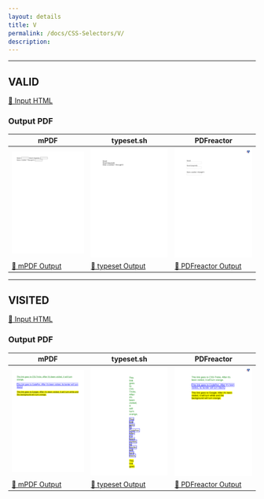 ```yaml
---
layout: details
title: V
permalink: /docs/CSS-Selectors/V/
description: 
---
```




<hr />

## VALID

[📄 Input HTML](/html/CSS%20Selectors/V/valid.html)

### Output PDF

| mPDF | typeset.sh | PDFreactor |
|---------|---------|---------|
| ![mPDF Preview](mpdf__html_CSS_Selectors_V_valid.html.png) | ![typeset Preview](typeset__html_CSS_Selectors_V_valid.html.png) | ![PDFreactor Preview](pdfreactor__html_CSS_Selectors_V_valid.html.png) |
| [📕 mPDF Output](mpdf__html_CSS_Selectors_V_valid.html.pdf) | [📕 typeset Output](typeset__html_CSS_Selectors_V_valid.html.pdf) | [📕 PDFreactor Output](pdfreactor__html_CSS_Selectors_V_valid.html.pdf) |

<hr />

## VISITED

[📄 Input HTML](/html/CSS%20Selectors/V/visited.html)

### Output PDF

| mPDF | typeset.sh | PDFreactor |
|---------|---------|---------|
| ![mPDF Preview](mpdf__html_CSS_Selectors_V_visited.html.png) | ![typeset Preview](typeset__html_CSS_Selectors_V_visited.html.png) | ![PDFreactor Preview](pdfreactor__html_CSS_Selectors_V_visited.html.png) |
| [📕 mPDF Output](mpdf__html_CSS_Selectors_V_visited.html.pdf) | [📕 typeset Output](typeset__html_CSS_Selectors_V_visited.html.pdf) | [📕 PDFreactor Output](pdfreactor__html_CSS_Selectors_V_visited.html.pdf) |


